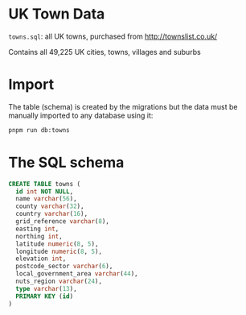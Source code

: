 # UK Town Data

`towns.sql`: all UK towns, purchased from http://townslist.co.uk/

Contains all 49,225 UK cities, towns, villages and suburbs

# Import

The table (schema) is created by the migrations but the data must be manually imported to any database using it:

```sh
pnpm run db:towns
```

# The SQL schema

```sql
CREATE TABLE towns (
  id int NOT NULL,
  name varchar(56),
  county varchar(32),
  country varchar(16),
  grid_reference varchar(8),
  easting int,
  northing int,
  latitude numeric(8, 5),
  longitude numeric(8, 5),
  elevation int,
  postcode_sector varchar(6),
  local_government_area varchar(44),
  nuts_region varchar(24),
  type varchar(13),
  PRIMARY KEY (id)
)
```

